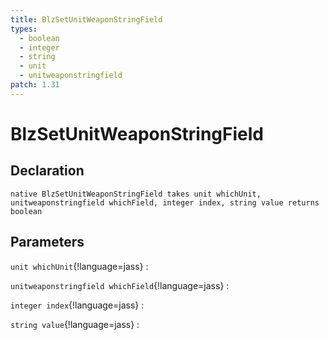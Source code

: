 ```yaml
---
title: BlzSetUnitWeaponStringField
types:
  - boolean
  - integer
  - string
  - unit
  - unitweaponstringfield
patch: 1.31
---
```


# BlzSetUnitWeaponStringField

## Declaration

```jass
native BlzSetUnitWeaponStringField takes unit whichUnit, unitweaponstringfield whichField, integer index, string value returns boolean
```

## Parameters
`unit whichUnit`{!language=jass}
: 

`unitweaponstringfield whichField`{!language=jass}
: 

`integer index`{!language=jass}
: 

`string value`{!language=jass}
: 
